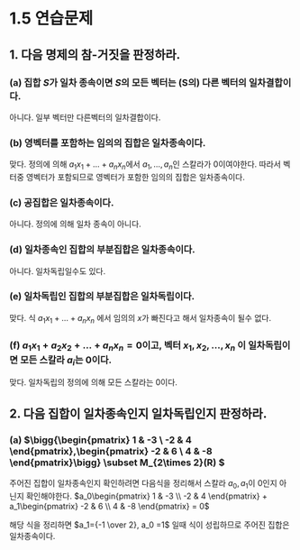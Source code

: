 # 1.5 연습문제

## 1. 다음 명제의 참-거짓을 판정하라. 

### (a) 집합 $S$가 일차 종속이면 $S$의 모든 벡터는 (S의) 다른 벡터의 일차결합이다.

아니다. 일부 벡터만 다른벡터의 일차결합이다.

### (b) 영벡터를 포함하는 임의의 집합은 일차종속이다.

맞다. 정의에 의해 $a_1x_1+\dotsc+a_nx_n$에서 $a_1,\dotsc, a_n$인 스칼라가 0이여야한다. 따라서 벡터중 영벡터가 포함되므로 영벡터가 포함한 임의의 집합은 일차종속이다.

### (c) 공집합은 일차종속이다.

아니다. 정의에 의해 일차 종속이 아니다. 

### (d) 일차종속인 집합의 부분집합은 일차종속이다.

아니다. 일차독립일수도 있다.

### (e) 일차독립인 집합의 부분집합은 일차독립이다.

맞다. 식 $a_1x_1+\dotsc+a_nx_n$ 에서 임의의 $x$가 빠진다고 해서 일차종속이 될수 없다.

### (f) $a_1x_1+a_2x_2+\dots+a_nx_n=0$이고, 벡터 $x_1,x_2,\dotsc,x_n$ 이 일차독립이면 모든 스칼라  $a_i$는 0이다.

맞다. 일차독립의 정의에 의해 모든 스칼라는 0이다.

## 2. 다음 집합이 일차종속인지 일차독립인지 판정하라.

### (a) $\bigg\{\begin{pmatrix} 1 & -3 \\ -2 & 4 \end{pmatrix},\begin{pmatrix} -2 & 6 \\ 4 & -8 \end{pmatrix}\bigg\} \subset M_{2\times 2}(R) $

주어진 집합이 일차종속인지 확인하려면 다음식을 정리해서 스칼라 $a_0,a_1$이  0인지 아닌지 확인해야한다.
$a_0\begin{pmatrix} 1 & -3 \\ -2 & 4 \end{pmatrix} + a_1\begin{pmatrix} -2 & 6 \\ 4 & -8 \end{pmatrix} = 0$

해당 식을 정리하면 $a_1={-1 \over 2}, a_0 =1$ 일때 식이 성립하므로 주어진 집합은 일차종속이다.